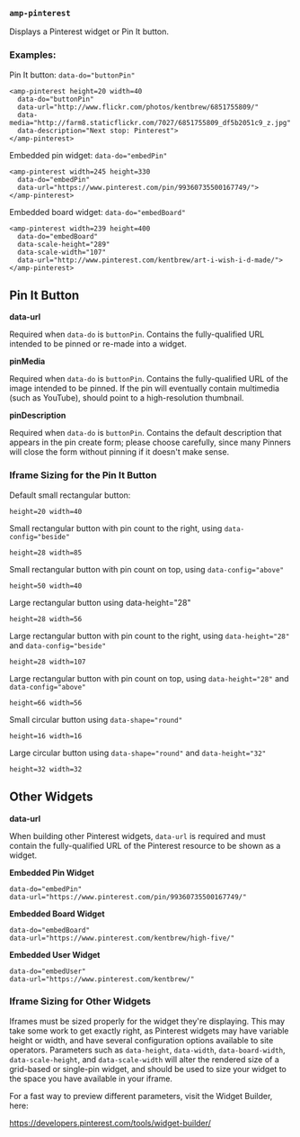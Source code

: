 <!---
Copyright 2015 The AMP HTML Authors.

Licensed under the Apache License, Version 2.0 (the "License");
you may not use this file except in compliance with the License.
You may obtain a copy of the License at

      http://www.apache.org/licenses/LICENSE-2.0

Unless required by applicable law or agreed to in writing, software
distributed under the License is distributed on an "AS-IS" BASIS,
WITHOUT WARRANTIES OR CONDITIONS OF ANY KIND, either express or implied.
See the License for the specific language governing permissions and
limitations under the License.
-->

### <a name=”amp-pinterest”></a> `amp-pinterest`

Displays a Pinterest widget or Pin It button.

### Examples:

Pin It button: `data-do="buttonPin"`

    <amp-pinterest height=20 width=40
      data-do="buttonPin"
      data-url="http://www.flickr.com/photos/kentbrew/6851755809/"
      data-media="http://farm8.staticflickr.com/7027/6851755809_df5b2051c9_z.jpg"
      data-description="Next stop: Pinterest">
    </amp-pinterest>

Embedded pin widget: `data-do="embedPin"`

    <amp-pinterest width=245 height=330
      data-do="embedPin"
      data-url="https://www.pinterest.com/pin/99360735500167749/">
    </amp-pinterest>

Embedded board widget: `data-do="embedBoard"`

    <amp-pinterest width=239 height=400
      data-do="embedBoard"
      data-scale-height="289"
      data-scale-width="107"
      data-url="http://www.pinterest.com/kentbrew/art-i-wish-i-d-made/">
    </amp-pinterest>

## Pin It Button

**data-url**

Required when `data-do` is `buttonPin`.  Contains the fully-qualified URL intended to be pinned or re-made into a widget.

**pinMedia**

Required when `data-do` is `buttonPin`.  Contains the fully-qualified URL of the image intended to be pinned. If the pin will eventually contain multimedia (such as YouTube), should point to a high-resolution thumbnail.

**pinDescription**

Required when `data-do` is `buttonPin`.  Contains the default description that appears in the pin create form; please choose carefully, since many Pinners will close the form without pinning if it doesn't make sense.

### Iframe Sizing for the Pin It Button

Default small rectangular button:

    height=20 width=40

Small rectangular button with pin count to the right, using `data-config="beside"`

    height=28 width=85

Small rectangular button with pin count on top, using `data-config="above"`

    height=50 width=40

Large rectangular button using data-height="28"

    height=28 width=56

Large rectangular button with pin count to the right, using `data-height="28"` and `data-config="beside"`

    height=28 width=107

Large rectangular button with pin count on top, using `data-height="28"` and `data-config="above"`

    height=66 width=56

Small circular button using `data-shape="round"`

    height=16 width=16

Large circular button using `data-shape="round"` and `data-height="32"`

    height=32 width=32

## Other Widgets

**data-url**

When building other Pinterest widgets, `data-url` is required and must contain the fully-qualified URL of the Pinterest resource to be shown as a widget.

**Embedded Pin Widget**

    data-do="embedPin"
    data-url="https://www.pinterest.com/pin/99360735500167749/"

**Embedded Board Widget**

    data-do="embedBoard"
    data-url="https://www.pinterest.com/kentbrew/high-five/"

**Embedded User Widget**

    data-do="embedUser"
    data-url="https://www.pinterest.com/kentbrew/"

### Iframe Sizing for Other Widgets

Iframes must be sized properly for the widget they're displaying. This may take some work to get exactly right, as Pinterest widgets may have variable height or width, and have several configuration options available to site operators. Parameters such as `data-height`, `data-width`, `data-board-width`, `data-scale-height`, and `data-scale-width` will alter the rendered size of a grid-based or single-pin widget, and should be used to size your widget to the space you have available in your iframe.

For a fast way to preview different parameters, visit the Widget Builder, here:

https://developers.pinterest.com/tools/widget-builder/
